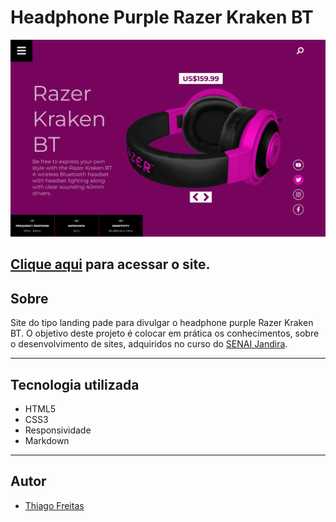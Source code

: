 # Headphone Purple Razer Kraken BT

![](./img/screenshot.png)

[Clique aqui](https://thiago1223.github.io/headphone-purple/) para acessar o site.
---
## Sobre
Site do tipo landing pade para divulgar o headphone purple Razer Kraken BT.
O objetivo deste projeto é colocar em prática os conhecimentos, sobre o desenvolvimento de sites, adquiridos no curso do [SENAI Jandira](https://jandira.sp.senai.br/).

---
## Tecnologia utilizada
- HTML5
- CSS3
- Responsividade
- Markdown

---
## Autor
- [Thiago Freitas](https://github.com/Thiago1223)